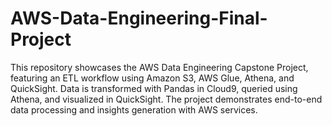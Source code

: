 # AWS-Data-Engineering-Final-Project
This repository showcases the AWS Data Engineering Capstone Project, featuring an ETL workflow using Amazon S3, AWS Glue, Athena, and QuickSight. Data is transformed with Pandas in Cloud9, queried using Athena, and visualized in QuickSight. The project demonstrates end-to-end data processing and insights generation with AWS services.
